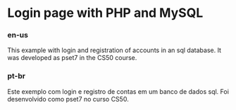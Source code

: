 # Login page with PHP and MySQL

### en-us
This example with login and registration of accounts in an sql database. It was developed as pset7 in the CS50 course.

### pt-br
Este exemplo com login e registro de contas em um banco de dados sql. Foi desenvolvido como pset7 no curso CS50.
